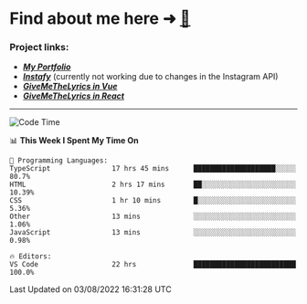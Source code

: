 # Find about me here ➜ [🧑](https://pauabella.dev)

### Project links:
- ***[My Portfolio](https://pauabella.dev)***
- ***[Instafy](https://instafy.me)*** (currently not working due to changes in the Instagram API)
- ***[GiveMeTheLyrics in Vue](https://lyrics.pauabella.dev)***
- ***[GiveMeTheLyrics in React](https://pauabella.dev/GiveMeTheLyrics)***

---
<!--START_SECTION:waka-->
![Code Time](http://img.shields.io/badge/Code%20Time-1%2C342%20hrs%206%20mins-blue)

📊 **This Week I Spent My Time On** 

```text
💬 Programming Languages: 
TypeScript               17 hrs 45 mins      ████████████████████░░░░░   80.7% 
HTML                     2 hrs 17 mins       ██░░░░░░░░░░░░░░░░░░░░░░░   10.39% 
CSS                      1 hr 10 mins        █░░░░░░░░░░░░░░░░░░░░░░░░   5.36% 
Other                    13 mins             ░░░░░░░░░░░░░░░░░░░░░░░░░   1.06% 
JavaScript               13 mins             ░░░░░░░░░░░░░░░░░░░░░░░░░   0.98%

🔥 Editors: 
VS Code                  22 hrs              █████████████████████████   100.0%

```


 Last Updated on 03/08/2022 16:31:28 UTC
<!--END_SECTION:waka-->
